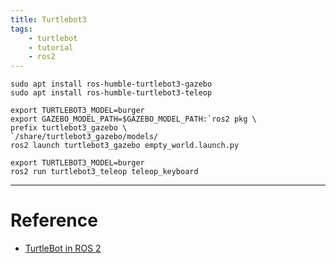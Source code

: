 ```yaml
---
title: Turtlebot3 
tags:
    - turtlebot
    - tutorial
    - ros2
---
```


```
sudo apt install ros-humble-turtlebot3-gazebo
sudo apt install ros-humble-turtlebot3-teleop
```

```terminal1
export TURTLEBOT3_MODEL=burger
export GAZEBO_MODEL_PATH=$GAZEBO_MODEL_PATH:`ros2 pkg \
prefix turtlebot3_gazebo \
`/share/turtlebot3_gazebo/models/
ros2 launch turtlebot3_gazebo empty_world.launch.py
```

```terminal2
export TURTLEBOT3_MODEL=burger
ros2 run turtlebot3_teleop teleop_keyboard
```

---

# Reference
- [TurtleBot in ROS 2](https://ros2-industrial-workshop.readthedocs.io/en/latest/_source/navigation/ROS2-Turtlebot.html)
